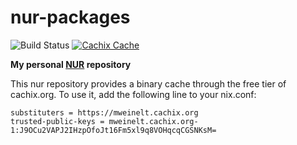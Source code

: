 # nur-packages

![Build Status](https://github.com/mweinelt/nur-packages/workflows/Build%20and%20populate%20cache/badge.svg)
[![Cachix Cache](https://img.shields.io/badge/cachix-mweinelt-blue.svg)](https://mweinelt.cachix.org)


**My personal [NUR](https://github.com/nix-community/NUR) repository**

This nur repository provides a binary cache through the free tier of cachix.org. To use it, add the following line to your nix.conf:

```
substituters = https://mweinelt.cachix.org
trusted-public-keys = mweinelt.cachix.org-1:J9OCu2VAPJ2IHzpOfoJt16Fm5xl9q8VOHqcqCGSNKsM=
```
